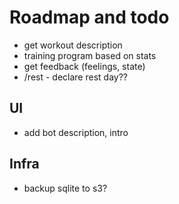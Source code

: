 # Roadmap and todo

* get workout description
* training program based on stats
* get feedback (feelings, state)
* /rest - declare rest day??

## UI

* add bot description, intro

## Infra

* backup sqlite to s3?
